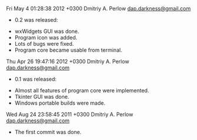 Fri May  4 01:28:38 2012 +0300 Dmitriy A. Perlow <dap.darkness@gmail.com>

- 0.2 was released:
 * wxWidgets GUI was done.
 * Program icon was added.
 * Lots of bugs were fixed.
 * Program core became usable from terminal.

Thu Apr 26 19:47:16 2012 +0300 Dmitriy A. Perlow <dap.darkness@gmail.com>

- 0.1 was released:
 * Almost all features of program core were implemented.
 * Tkinter GUI was done.
 * Windows portable builds were made.

Wed Aug 24 23:58:45 2011 +0300 Dmitriy A. Perlow <dap.darkness@gmail.com>

- The first commit was done.
